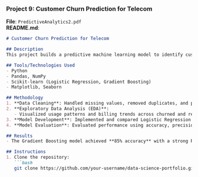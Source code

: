 ### **Project 9: Customer Churn Prediction for Telecom**  
**File**: `PredictiveAnalytics2.pdf`  
**README.md**:  
```markdown
# Customer Churn Prediction for Telecom

## Description  
This project builds a predictive machine learning model to identify customers likely to churn from a telecom service provider. By analyzing usage patterns, demographics, and billing behavior, the project offers actionable insights to improve retention strategies.

## Tools/Technologies Used  
- Python  
- Pandas, NumPy  
- Scikit-learn (Logistic Regression, Gradient Boosting)  
- Matplotlib, Seaborn  

## Methodology  
1. **Data Cleaning**: Handled missing values, removed duplicates, and prepared features for modeling.  
2. **Exploratory Data Analysis (EDA)**:  
   - Visualized usage patterns and billing trends across churned and retained customers.  
3. **Model Development**: Implemented and compared Logistic Regression and Gradient Boosting models.  
4. **Model Evaluation**: Evaluated performance using accuracy, precision, recall, and AUC metrics.  

## Results  
- The Gradient Boosting model achieved **85% accuracy** with a strong ROC-AUC score, successfully identifying high-risk churn customers.  

## Instructions  
1. Clone the repository:  
   ```bash
   git clone https://github.com/your-username/data-science-portfolio.git
